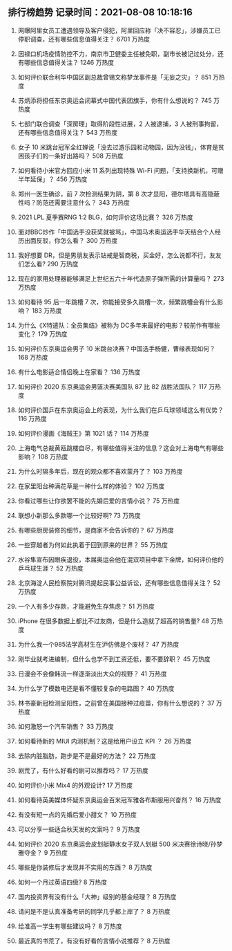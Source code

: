 
## 排行榜趋势 记录时间：2021-08-08 10:18:16
  
  1. 网曝阿里女员工遭遇领导及客户侵犯，阿里回应称「决不容忍」，涉嫌员工已停职调查，还有哪些信息值得关注？ 6701 万热度
    
  2. 因禄口机场疫情防控不力，南京市卫健委主任被免职，副市长被记过处分，还有哪些信息值得关注？ 1246 万热度
    
  3. 如何评价联合利华中国区副总裁曾锡文称梦龙事件是「无妄之灾」？ 851 万热度
    
  4. 苏炳添将担任东京奥运会闭幕式中国代表团旗手，你有什么想说的？ 745 万热度
    
  5. 七部门联合调查「深房理」取得阶段性进展，2 人被逮捕，3 人被刑事拘留，还有哪些信息值得关注？ 543 万热度
    
  6. 女子 10 米跳台冠军全红婵说「没去过游乐园和动物园，因为没钱」，体育是贫困孩子们的一条好出路吗？ 508 万热度
    
  7. 如何看待小米官方回应小米 11 系列出现特殊 Wi-Fi 问题，「支持换新机，可赠半年延保」？ 456 万热度
    
  8. 郑州一医生确诊，前 7 次检测结果为阴，第 8 次才显阳，德尔塔具有高隐蔽性吗？防范还需要注意什么？ 343 万热度
    
  9. 2021 LPL 夏季赛RNG 1:2 BLG，如何评价这场比赛？ 326 万热度
    
  10. 面对BBC炒作「中国选手没获奖就被骂」，中国马术奥运选手华天结合个人经历出面反驳，你怎么看？ 300 万热度
    
  11. 我好想要 DR，但是男朋友表示钻戒是智商税，买金好，怎么说都不行，友友们怎么看? 290 万热度
    
  12. 现在的家用处理器能够满足上世纪五六十年代造原子弹所需的计算量吗？ 273 万热度
    
  13. 如何看待 95 后一年跳槽 7 次，你能接受多久跳槽一次，频繁跳槽会有什么影响？ 183 万热度
    
  14. 为什么《X特遣队：全员集结》被称为 DC多年来最好的电影？较前作有哪些变化？ 179 万热度
    
  15. 如何评价东京奥运会男子 10 米跳台决赛？中国选手杨健，曹缘表现如何？ 168 万热度
    
  16. 有什么电影适合情侣晚上在家看？ 136 万热度
    
  17. 如何评价 2020 东京奥运会男篮决赛美国队 87 比 82 战胜法国队？ 117 万热度
    
  18. 如何评价国乒在东京奥运会上的表现，为什么我们在乒乓球领域这么有优势？ 116 万热度
    
  19. 如何评价漫画《海贼王》第 1021 话？ 114 万热度
    
  20. 上海电气总裁黄瓯跳楼自尽，有哪些值得关注的信息？这会对上海电气有哪些影响？ 108 万热度
    
  21. 为什么时隔多年后，现在的观众都不喜欢蒙丹了？ 103 万热度
    
  22. 在家里阳台种满花草是一种什么样的体验？ 102 万热度
    
  23. 你看过哪些让你欲罢不能的先婚后爱的言情小说？ 75 万热度
    
  24. 联想小新那么多款哪一个比较好啊? 73 万热度
    
  25. 有哪些厨房装修的细节，是商家不会告诉你的？ 67 万热度
    
  26. 一些穿越者为何如此执着于回到原来的世界？ 55 万热度
    
  27. 水谷隼宣布因眼疾退役，本届奥运会他在混双项目中拿下金牌，如何评价他的乒乓球生涯？ 52 万热度
    
  28. 北京海淀人民检察院对腾讯提起民事公益诉讼，还有哪些信息值得关注？ 52 万热度
    
  29. 一个人有多少存款，才能避免生存焦虑？ 51 万热度
    
  30. iPhone 在很多数据上都比不过友商，但是什么造就了超高的销售量? 48 万热度
    
  31. 为什么我一个985法学高材生在沪仿佛是个废材？ 47 万热度
    
  32. 刚毕业就考进编制，但什么也学不到工资还低，要不要辞职？ 45 万热度
    
  33. 日漫会不会像韩流一样逐渐淡出大众的视野？ 41 万热度
    
  34. 为什么学了模数电还是看不懂较复杂的电路图？ 40 万热度
    
  35. 林书豪新冠检测呈阳性，之前曾在美国接种过疫苗，你有什么想说的？ 37 万热度
    
  36. 如何激怒一个汽车销售？ 33 万热度
    
  37. 如何看待新的 MIUI 内测机制？这是给用户设立 KPI ？ 26 万热度
    
  38. 去除内脏脂肪，跑步是不是最好的方法？ 22 万热度
    
  39. 剧荒了，有什么好看的剧可以推荐吗？ 17 万热度
    
  40. 如何评价小米 Mix4 的外观设计? 17 万热度
    
  41. 如何看待英美媒体怀疑东京奥运会百米冠军雅各布斯服用兴奋剂？ 16 万热度
    
  42. 有没有短一点的先婚后爱小甜文？ 10 万热度
    
  43. 可以分享一些适合秋天发的文案吗？ 9 万热度
    
  44. 如何评价 2020 东京奥运会皮划艇静水女子双人划艇 500 米决赛徐诗晓/孙梦雅夺金？ 9 万热度
    
  45. 哪些是你装修后才发现并不实用的东西？ 8 万热度
    
  46. 如何一个月过英语四级? 8 万热度
    
  47. 国内投资界有没有什么「大神」级别的基金经理？ 8 万热度
    
  48. 请问是不是认真准备考研的同学几乎都上岸了？ 8 万热度
    
  49. 给准高一学生有哪些建议吗？ 8 万热度
    
  50. 最近真的书荒了，有没有好看的言情小说推荐？ 8 万热度
    